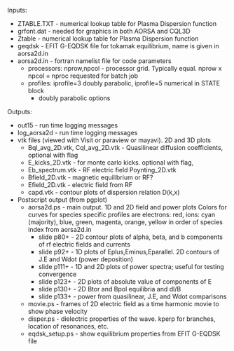 
Inputs:
  - ZTABLE.TXT - numerical lookup table for Plasma Dispersion function 
  - grfont.dat - needed for graphics in both AORSA and CQL3D
  - Ztable - numerical lookup table for Plasma Dispersion function
  - geqdsk - EFIT G-EQDSK file for tokamak equilibrium, name is given in aorsa2d.in
  - aorsa2d.in - fortran namelist file for code parameters
    + processors: nprow,npcol - processor grid. Typically equal. nprow x npcol = nproc requested for batch job
    + profiles: iprofile=3 doubly parabolic, iprofile=5 numerical in STATE block
      - doubly parabolic options

Outputs:
  - out15 - run time logging messages
  - log_aorsa2d - run time logging messages
  - vtk files (viewed with Visit or paraview or mayavi). 2D and 3D plots
    - Bql_avg_2D.vtk, Cql_avg_2D.vtk - Quasilinear diffusion coefficients, optional with flag
    - E_kicks_2D.vtk - for monte carlo kicks. optional with flag, 
    - Eb_spectrum.vtk - RF electric field Poynting_2D.vtk
    - Bfield_2D.vtk - magnetic equilibrium or RF?
    - Efield_2D.vtk  - electric field from RF 
    - capd.vtk - contour plots of dispersion relation D(k,x)
  - Postscript output (from pgplot)
    - aorsa2d.ps - main output. 1D and 2D field and power plots
      Colors for curves for species specific profiles are electrons: red, ions: cyan (majority), blue, green, magenta, orange, yellow 
      in order of species index from aorsa2d.in
      + slide p80+ - 2D contour plots of alpha, beta, and b components of rf electric fields and currents
      + slide p92+ - 1D plots of Eplus,Eminus,Eparallel. 2D contours of J.E and Wdot (power deposition)
      + slide p111+ - 1D and 2D plots of power spectra; useful for testing convergence
      + slide p123+ - 2D plots of absolute value of components of E
      + slide p130+ - 2D Btor and Bpol equilibria and dl/B
      + slide p133+ - power from quasilinear, J.E, and Wdot comparisons
    - movie.ps - frames of 2D electric field as a time harmonic movie to show phase velocity
    - disper.ps - dielectric properties of the wave. kperp for branches, location of resonances, etc.
    - eqdsk_setup.ps - show equilibrium properties from EFIT G-EQDSK file
  
